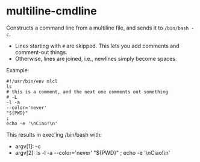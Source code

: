 # multiline-cmdline

Constructs a command line from a multiline file, and sends it to `/bin/bash -c`.

* Lines starting with `#` are skipped. This lets you add comments and comment-out things.
* Otherwise, lines are joined, i.e., newlines simply become spaces.

Example:

```
#!/usr/bin/env mlcl
ls
# this is a comment, and the next one comments out something
# -L
-l -a
--color='never'
"${PWD}"
;
echo -e '\nCiao!\n'
```

This results in exec'ing /bin/bash with:

* argv[1]: -c
* argv[2]: ls -l -a --color='never' "${PWD}" ; echo -e '\nCiao!\n' 
